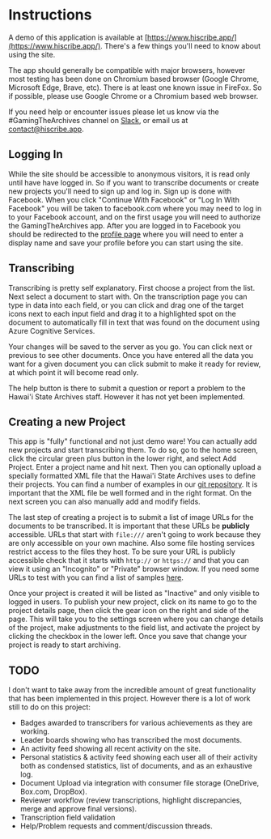 # Instructions

A demo of this application is available at [https://www.hiscribe.app/](https://www.hiscribe.app/). There's a few things you'll need to know about using the site.

The app should generally be compatible with major browsers, however most testing has been done on Chromium based browser (Google Chrome, Microsoft Edge, Brave, etc). There is at least one known issue in FireFox. So if possible, please use Google Chrome or a Chromium based web browser.

If you need help or encounter issues please let us know via the #GamingTheArchives channel on [Slack](https://hacc2020.slack.com/), or email us at [contact@hiscribe.app](mailto:contact@hiscribe.app).

## Logging In

While the site should be accessible to anonymous visitors, it is read only until have have logged in. So if you want to transcribe documents or create new projects you'll need to sign up and log in. Sign up is done with Facebook. When you click "Continue With Facebook" or "Log In With Facebook" you will be taken to facebook.com where you may need to log in to your Facebook account, and on the first usage you will need to authorize the GamingTheArchives app. After you are logged in to Facebook you should be redirected to the [profile page](https://www.hiscribe.app/#/profile) where you will need to enter a display name and save your profile before you can start using the site.

## Transcribing

Transcribing is pretty self explanatory. First choose a project from the list. Next select a document to start with. On the transcription page you can type in data into each field, or you can click and drag one of the target icons next to each input field and drag it to a highlighted spot on the document to automatically fill in text that was found on the document using Azure Cognitive Services.

Your changes will be saved to the server as you go. You can click next or previous to see other documents. Once you have entered all the data you want for a given document you can click submit to make it ready for review, at which point it will become read only.

The help button is there to submit a question or report a problem to the Hawai'i State Archives staff. However it has not yet been implemented.

## Creating a new Project

This app is "fully" functional and not just demo ware! You can actually add new projects and start transcribing them. To do so, go to the home screen, click the circular green plus button in the lower right, and select Add Project. Enter a project name and hit next. Then you can optionally upload a specially formatted XML file that the Hawai'i State Archives uses to define their projects. You can find a number of examples in our [git repository](https://github.com/HACC2020/GamingTheArchives/tree/master/samples). It is important that the XML file be well formed and in the right format. On the next screen you can also manually add and modify fields.

The last step of creating a project is to submit a list of image URLs for the documents to be transcribed. It is important that these URLs be **publicly** accessible. URLs that start with `file:///` aren't going to work because they are only accessible on your own machine. Also some file hosting services restrict access to the files they host. To be sure your URL is publicly accessible check that it starts with `http://` or `https://` and that you can view it using an "Incognito" or "Private" browser window. If you need some URLs to test with you can find a list of samples [here](samples/ChineseArrivals_1878/images/image-urls.txt).

Once your project is created it will be listed as "Inactive" and only visible to logged in users. To publish your new project, click on its name to go to the project details page, then click the gear icon on the right and side of the page. This will take you to the settings screen where you can change details of the project, make adjustments to the field list, and activate the project by clicking the checkbox in the lower left. Once you save that change your project is ready to start archiving.

## TODO

I don't want to take away from the incredible amount of great functionality that has been implemented in this project. However there is a lot of work still to do on this project:

 * Badges awarded to transcribers for various achievements as they are working.
 * Leader boards showing who has transcribed the most documents.
 * An activity feed showing all recent activity on the site.
 * Personal statistics & activity feed showing each user all of their activity both as condensed statistics, list of documents, and as an exhaustive log.
 * Document Upload via integration with consumer file storage (OneDrive, Box.com, DropBox).
 * Reviewer workflow (review transcriptions, highlight discrepancies, merge and approve final versions).
 * Transcription field validation
 * Help/Problem requests and comment/discussion threads.
